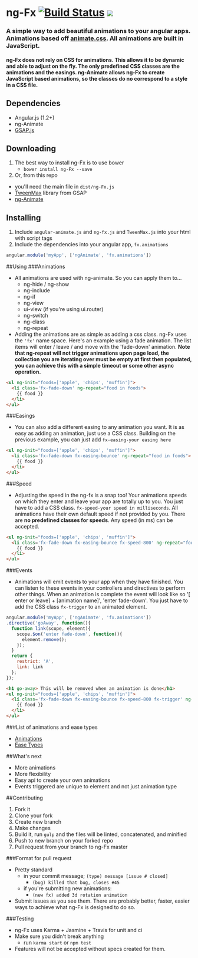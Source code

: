 ng-Fx    [![Build Status](https://travis-ci.org/Hendrixer/ng-Fx.svg?branch=master)](https://travis-ci.org/Hendrixer/ng-Fx)   <img src="http://img.shields.io/badge/Built%20with-Gulp-red.svg" />
===============

### A simple way to add beautiful animations to your angular apps. Animations based off [animate.css](http://daneden.github.io/animate.css/). All animations are built in JavaScript.

#### ng-Fx does not rely on CSS for animations. This allows it to be dynamic and able to adjust on the fly. The only predefined CSS classes are the animations and the easings. ng-Animate allows ng-Fx to create JavaScript based animations, so the classes do no correspond to a style in a CSS file.

## Dependencies
+ Angular.js (1.2+)
+ ng-Animate
+ [GSAP.js](http://www.greensock.com/gsap-js/)

## Downloading
1. The best way to install ng-Fx is to use bower
    + ```bower install ng-Fx --save```
2. Or, from this repo
  + you'll need the main file in ```dist/ng-Fx.js```
  + [TweenMax](https://github.com/greensock/GreenSock-JS/) library from GSAP
  + [ng-Animate](http://google.com)

## Installing
1. Include ```angular-animate.js``` and ```ng-fx.js``` and ```TweenMax.js``` into your html with script tags
2. Include the dependencies into your angular app,  ```fx.animations```
```javascript
angular.module('myApp', ['ngAnimate', 'fx.animations'])
```
##Using
###Animations
+ All animations are used with ng-animate. So you can apply them to...
  + ng-hide / ng-show
  + ng-include
  + ng-if
  + ng-view
  + ui-view (if you're using ui.router)
  + ng-switch
  + ng-class
  + ng-repeat
+ Adding the animations are as simple as adding a css class. ng-Fx uses the ```'fx'``` name space. Here's an example using a fade animation. The list items will enter / leave / and move with the 'fade-down' animation. __Note that ng-repeat will not trigger animations upon page load, the collection you are iterating over must be empty at first then populated, you can achieve this with a simple timeout or some other async operation.__
``` html
<ul ng-init="foods=['apple', 'chips', 'muffin']">
  <li class='fx-fade-down' ng-repeat="food in foods">
    {{ food }}
  </li>
</ul>
```
###Easings
+ You can also add a different easing to any animation you want. It is as easy as adding an animation, just use a CSS class. Building on the previous example, you can just add ```fx-easing-your easing here```
``` html
<ul ng-init="foods=['apple', 'chips', 'muffin']">
  <li class='fx-fade-down fx-easing-bounce' ng-repeat="food in foods">
    {{ food }}
  </li>
</ul>
```
###Speed
+ Adjusting the speed in the ng-fx is a snap too! Your animations speeds on which they enter and leave your app are totally up to you. You just have to add a CSS class. ```fx-speed-your speed in milliseconds```. All animations have their own default speed if not provided by you. There are __no predefined classes for speeds__. Any speed (in ms) can be accepted.
``` html
<ul ng-init="foods=['apple', 'chips', 'muffin']">
  <li class='fx-fade-down fx-easing-bounce fx-speed-800' ng-repeat="food in foods">
    {{ food }}
  </li>
</ul>
```
###Events
+ Animations will emit events to your app when they have finished. You can listen to these events in your controllers and directives to perform other things. When an animation is complete the event will look like so '[ enter or leave] + [animation name]', 'enter fade-down'. You just have to add the CSS class ```fx-trigger``` to an animated element.
``` javascript
angular.module('myApp', ['ngAnimate', 'fx.animations'])
.directive('goAway', function(){
  function link(scope, element){
    scope.$on('enter fade-down', function(){
      element.remove();
    });
  }
  return {
    restrict: 'A',
    link: link
  };
});
```
``` html
<h1 go-away> This will be removed when an animation is done</h1>
<ul ng-init="foods=['apple', 'chips', 'muffin']">
  <li class='fx-fade-down fx-easing-bounce fx-speed-800 fx-trigger' ng-repeat="food in foods">
    {{ food }}
  </li>
</ul>
```
###List of animations and ease types
+ [Animations](https://github.com/Hendrixer/ng-Fx/blob/master/animationList.txt)
+ [Ease Types](https://github.com/Hendrixer/ng-Fx/blob/master/easingList.txt)

##What's next
+ More animations
+ More flexibility
+ Easy api to create your own animations
+ Events triggered are unique to element and not just animation type

##Contributing
1. Fork it
2. Clone your fork
3. Create new branch
4. Make changes
5. Build it, run ```gulp``` and the files will be linted, concatenated, and minified
5. Push to new branch on your forked repo
6. Pull request from your branch to ng-Fx master

###Format for pull request
+ Pretty standard
  + in your commit message; ```(type) message [issue # closed]```
    + ```(bug) killed that bug, closes #45```
  + if you're submitting new animations:
    + ```(new fx) added 3d rotation animation ```
+ Submit issues as you see them. There are probably better, faster, easier ways to achieve what ng-Fx is designed to do so.

###Testing
+ ng-Fx uses Karma + Jasmine + Travis for unit and ci
+ Make sure you didn't break anything
  + run ```karma start``` or ```npm test```
+ Features will not be accepted without specs created for them.
